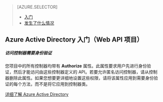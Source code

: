 <properties title="Active Directory 身份验证入门" pageTitle="" metaKeywords="Azure, Getting Started, Active Directory" description="" services="active-directory" documentationCenter="" authors="ghogen, kempb" />

<tags 
wacn.date="04/11/2015"
ms.service="active-directory" ms.workload="web" ms.tgt_pltfrm="na" ms.devlang="na" ms.topic="article" ms.date="02/02/2015" ms.author="ghogen, kempb"></tags>

> [AZURE.SELECTOR]
>
> -   [入门][入门]
> -   [发生了什么情况][发生了什么情况]

## Azure Active Directory 入门（Web API 项目）

##### 访问控制器需要身份验证

您项目中的所有控制器均带有 **Authorize** 属性。此属性要求用户先进行身份验证，然后才能访问由这些控制器定义的 API。若要允许匿名访问控制器，请从控制器删除此属性。如果您想要更详细地设置这些权限，请将该属性应用到需要身份验证的每个方法，而不是将它应用到控制器类。

[详细了解 Azure Active Directory][详细了解 Azure Active Directory]

  [入门]: /documentation/articles/vs-active-directory-webapi-getting-started
  [发生了什么情况]: /documentation/articles/vs-active-directory-webapi-what-happened
  [详细了解 Azure Active Directory]: /manage/services/identity/
